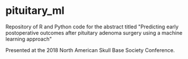 # pituitary_ml

Repository of R and Python code for the abstract titled "Predicting early postoperative outcomes after pituitary adenoma surgery using a machine learning approach"

Presented at the 2018 North American Skull Base Society Conference. 
